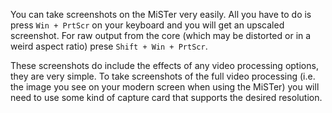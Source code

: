You can take screenshots on the MiSTer very easily. All you have to do is press `Win + PrtScr` on your keyboard and you will get an upscaled screenshot. For raw output from the core (which may be distorted or in a weird aspect ratio) prese `Shift + Win + PrtScr`.

These screenshots do include the effects of any video processing options, they are very simple. To take screenshots of the full video processing (i.e. the image you see on your modern screen when using the MiSTer) you will need to use some kind of capture card that supports the desired resolution.
